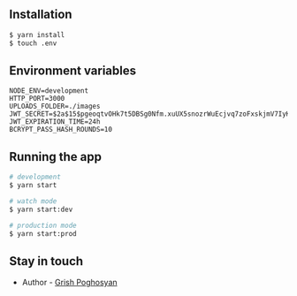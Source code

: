 ## Installation

```bash
$ yarn install
$ touch .env
```

## Environment variables

```
NODE_ENV=development
HTTP_PORT=3000
UPLOADS_FOLDER=./images
JWT_SECRET=$2a$15$pgeoqtvOHk7t5DBSg0Nfm.xuUX5snozrWuEcjvq7zoFxskjmV7IyK
JWT_EXPIRATION_TIME=24h
BCRYPT_PASS_HASH_ROUNDS=10
```

## Running the app

```bash
# development
$ yarn start

# watch mode
$ yarn start:dev

# production mode
$ yarn start:prod
```

## Stay in touch

- Author - [Grish Poghosyan](https://www.linkedin.com/in/grishpoghosyan)
